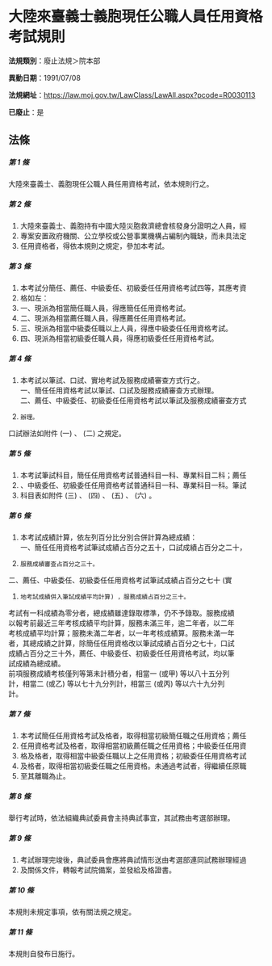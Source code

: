 # 大陸來臺義士義胞現任公職人員任用資格考試規則

**法規類別**：廢止法規＞院本部

**異動日期**：1991/07/08  

**法規網址**：https://law.moj.gov.tw/LawClass/LawAll.aspx?pcode=R0030113

**已廢止**：是



## 法條
##### 第 1 條
大陸來臺義士、義胞現任公職人員任用資格考試，依本規則行之。

##### 第 2 條
1. 大陸來臺義士、義胞持有中國大陸災胞救濟總會核發身分證明之人員，經
1. 專案安置政府機關、公立學校或公營事業機構占編制內職缺，而未具法定
1. 任用資格者，得依本規則之規定，參加本考試。

##### 第 3 條
1. 本考試分簡任、薦任、中級委任、初級委任任用資格考試四等，其應考資
1. 格如左：
1. 一、現派為相當簡任職人員，得應簡任任用資格考試。
1. 二、現派為相當薦任職人員，得應薦任任用資格考試。
1. 三、現派為相當中級委任職以上人員，得應中級委任任用資格考試。
1. 四、現派為相當初級委任職人員，得應初級委任任用資格考試。

##### 第 4 條
1. 本考試以筆試、口試、實地考試及服務成績審查方式行之。  
一、簡任任用資格考試以筆試、口試及服務成績審查方式辦理。  
二、薦任、中級委任、初級委任任用資格考試以筆試及服務成績審查方式
1.     辦理。  
口試辦法如附件 (一) 、 (二) 之規定。

##### 第 5 條
1. 本考試筆試科目，簡任任用資格考試普通科目一科、專業科目二科；薦任
1. 、中級委任、初級委任任用資格考試普通科目一科、專業科目一科。筆試
1. 科目表如附件 (三) 、 (四) 、 (五) 、 (六) 。

##### 第 6 條
1. 本考試成績計算，依左列百分比分別合併計算為總成績：  
一、簡任任用資格考試筆試成績占百分之五十，口試成績占百分之二十，
1.     服務成績審查占百分之三十。  
二、薦任、中級委任、初級委任任用資格考試筆試成績占百分之七十 (實
1.     地考試成績併入筆試成績平均計算) ，服務成績占百分之三十。  
考試有一科成績為零分者，總成績雖達錄取標準，仍不予錄取。服務成績  
以報考前最近三年考核成績平均計算，服務未滿三年，逾二年者，以二年  
考核成績平均計算；服務未滿二年者，以一年考核成績算。服務未滿一年  
者，其總成績之計算，除簡任任用資格改以筆試成績占百分之七十，口試  
成績占百分之三十外，薦任、中級委任、初級委任任用資格考試，均以筆  
試成績為總成績。  
前項服務成績考核僅列等第未計積分者，相當一 (或甲) 等以八十五分列  
計，相當二 (或乙) 等以七十九分列計，相當三 (或丙) 等以六十九分列  
計。

##### 第 7 條
1. 本考試簡任任用資格考試及格者，取得相當初級簡任職之任用資格；薦任
1. 任用資格考試及格者，取得相當初級薦任職之任用資格；中級委任任用資
1. 格及格者，取得相當中級委任職以上之任用資格；初級委任任用資格考試
1. 及格者，取得相當初級委任職之任用資格。未通過考試者，得繼續任原職
1. 至其離職為止。

##### 第 8 條
舉行考試時，依法組織典試委員會主持典試事宜，其試務由考選部辦理。

##### 第 9 條
1. 考試辦理完竣後，典試委員會應將典試情形送由考選部連同試務辦理經過
1. 及關係文件，轉報考試院備案，並發給及格證書。

##### 第 10 條
本規則未規定事項，依有關法規之規定。

##### 第 11 條
本規則自發布日施行。


